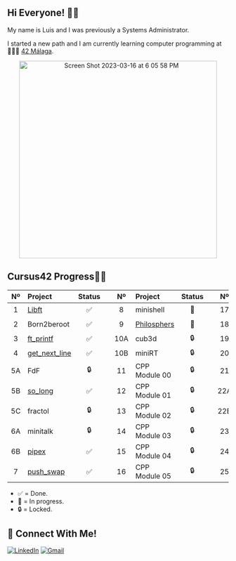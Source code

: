 ## Hi Everyone! 👋🏻

My name is Luis and I was previously a Systems Administrator.

I started a new path and I am currently learning computer programming at 👨🏻‍💻 [42 Málaga](https://www.42malaga.com/).

<p align="center">
<img width="450" alt="Screen Shot 2023-03-16 at 6 05 58 PM" src=https://badge.mediaplus.ma/greenbinary/lumorale?1337Badge=off&UM6P=off">
</p>

## Cursus42 Progress💪🏻

| Nº  | Project                                     | Status |   | Nº  | Project                                   | Status |   | Nº  | Project                        | Status |
| :-: | :------------------------------------------ | :----: | - | :-: | :---------------------------------------- | :----: | - | :-: | :----------------------------- | :----: |
| 1   | [Libft](../../../libft-42)                  | ✅     |   | 8   | minishell                                 | 📝     |    | 17  | CPP Module 06                   | 🔒      |
| 2   | Born2beroot				       			    | ✅     |   | 9   | [Philosphers](../../../philosopher-42)              | 📝     |   | 18  | CPP Module 07    		  		  | 🔒      |
| 3   | [ft_printf](../../../ft_printf-42)          | ✅     |   | 10A | cub3d 		 		    				| 🔒     |   | 19  | CPP Module 08                   | 🔒      |
| 4   | [get_next_line](../../../get_next_line-42)  | ✅     |   | 10B | miniRT      							| 🔒     |   | 20 | NetPractice      				 |   🔒  |
| 5A  | FdF                                         | 🔒     |   | 11  | CPP Module 00 								| 🔒     |   | 21  | ft_containers                     | 🔒      |
| 5B  | [so_long](../../../so_long-42)		| ✅	 |	 | 12  | CPP Module 01								|    🔒 |   | 22A  | ft_irc        		  			 | 🔒      |
| 5C  |	fractol										| 🔒     |	 | 13  | CPP Module 02                             	|    🔒 |   | 22B | webserv                         | 🔒      |
| 6A  | minitalk           							| 🔒     |	 | 14  | CPP Module 03                            	|    🔒 |   | 23 | Inception                  | 🔒      |
| 6B  | [pipex](../../../pipex-42)                  | ✅     |	| 15  | CPP Module 04                            |    🔒 |   | 24  | ft_transcendence      | 🔒      |
| 7   | [push_swap](../../../push_swap-42)          | ✅     |	| 16  | CPP Module 05                            	|    🔒 |   | 25  | netwhat      			 | 🔒      |
                                                     
- ✅ = Done.
- 📝 = In progress.
- 🔒 = Locked.
## 📱 Connect With Me!
[![LinkedIn](https://img.shields.io/badge/-LinkedIn-0e76a8?style=flat-square&logo=linkedin&logoColor=white)](https://www.linkedin.com/in/luis-francisco-morales-maldonado-a64363106/)
[![Gmail](https://img.shields.io/badge/-Gmail-d95040?style=flat-square&logo=gmail&logoColor=white)](mailto:luiste49@gmail.com)
